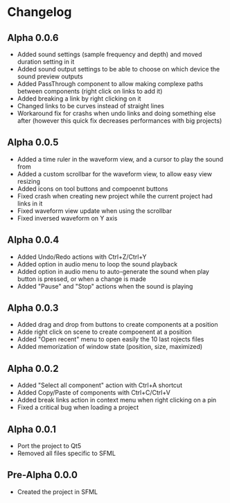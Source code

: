 # Changelog

## Alpha 0.0.6
- Added sound settings (sample frequency and depth) and moved duration setting in it
- Added sound output settings to be able to choose on which device the sound preview outputs
- Added PassThrough component to allow making complexe paths between components (right click on links to add it)
- Added breaking a link by right clicking on it
- Changed links to be curves instead of straight lines
- Workaround fix for crashs when undo links and doing something else after (however this quick fix decreases performances with big projects)

## Alpha 0.0.5
- Added a time ruler in the waveform view, and a cursor to play the sound from
- Added a custom scrollbar for the waveform view, to allow easy view resizing
- Added icons on tool buttons and compoennt buttons
- Fixed crash when creating new project while the current project had links in it
- Fixed waveform view update when using the scrollbar
- Fixed inversed waveform on Y axis

## Alpha 0.0.4
- Added Undo/Redo actions with Ctrl+Z/Ctrl+Y
- Added option in audio menu to loop the sound playback
- Added option in audio menu to auto-generate the sound when play button is pressed, or when a change is made
- Added "Pause" and "Stop" actions when the sound is playing

## Alpha 0.0.3
- Added drag and drop from buttons to create components at a position
- Adde right click on scene to create compoenent at a position
- Added "Open recent" menu to open easily the 10 last rojects files
- Added memorization of window state (position, size, maximized)

## Alpha 0.0.2
- Added "Select all component" action with Ctrl+A shortcut
- Added Copy/Paste of components with Ctrl+C/Ctrl+V
- Added break links action in context menu when right clicking on a pin
- Fixed a critical bug when loading a project

## Alpha 0.0.1
- Port the project to Qt5
- Removed all files specific to SFML 

## Pre-Alpha 0.0.0
- Created the project in SFML